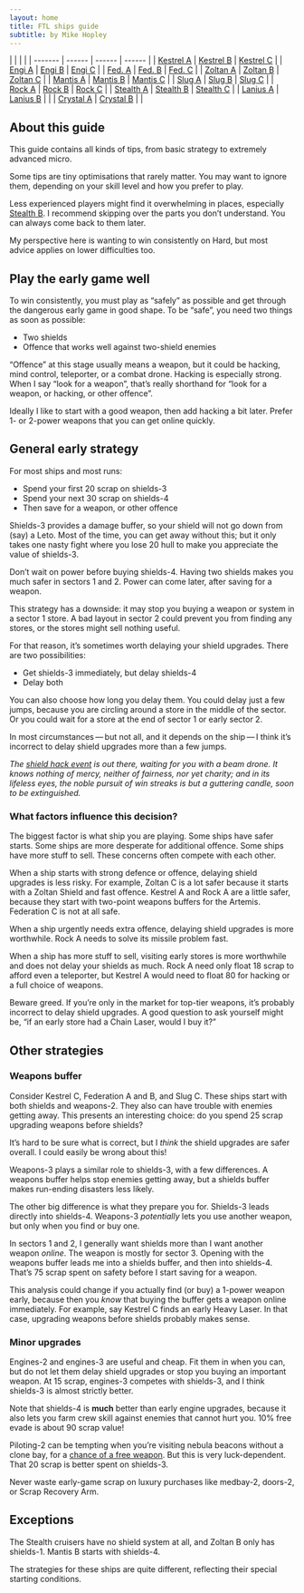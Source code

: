 ```yaml
---
layout: home
title: FTL ships guide
subtitle: by Mike Hopley
---
```


| | | |
| ------- | ------ | ------ | ------ |
| [Kestrel A](/kestrel-a) | [Kestrel B](/kestrel-b) | [Kestrel C](/kestrel-c) |
| [Engi A](/engi-a) | [Engi B](/engi-b) | [Engi C](/engi-c) |
| [Fed. A](/federation-a) | [Fed. B](/federation-b) | [Fed. C](/federation-c)                              |
| [Zoltan A](/zoltan-a) | [Zoltan B](/zoltan-b) | [Zoltan C](/zoltan-c) |
| [Mantis A](/mantis-a) | [Mantis B](/mantis-b) | [Mantis C](/mantis-c) |
| [Slug A](/slug-a) | [Slug B](/slug-b) | [Slug C](/slug-c) |
| [Rock A](/rock-a) | [Rock B](/rock-b) | [Rock C](/rock-c) |
| [Stealth A](/stealth-a) | [Stealth B](/stealth-b) | [Stealth C](/stealth-c) |
| [Lanius A](/lanius-a) | [Lanius B](/lanius-b) |  |
| [Crystal A](/crystal-a) | [Crystal B](/crystal-b) | |

## About this guide

This guide contains all kinds of tips, from basic strategy to extremely advanced micro.

Some tips are tiny optimisations that rarely matter. You may want to ignore them, depending on your skill level and how you prefer to play.

Less experienced players might find it overwhelming in places, especially [Stealth B](/stealth-b). I recommend skipping over the parts you don’t understand. You can always come back to them later.

My perspective here is wanting to win consistently on Hard, but most advice applies on lower difficulties too.


## Play the early game well

To win consistently, you must play as “safely” as possible and get through the dangerous early game in good shape. To be “safe”, you need two things as soon as possible:

* Two shields
* Offence that works well against two-shield enemies

“Offence” at this stage usually means a weapon, but it could be hacking, mind control, teleporter, or a combat drone. Hacking is especially strong. When I say “look for a weapon”, that’s really  shorthand for “look for a weapon, or hacking, or other offence”. 

Ideally I like to start with a good weapon, then add hacking a bit later.  Prefer 1- or 2-power weapons that you can get online quickly.


## General early strategy

For most ships and most runs:

* Spend your first 20 scrap on shields-3
* Spend your next 30 scrap on shields-4
* Then save for a weapon, or other offence

Shields-3 provides a damage buffer, so your shield will not go down from (say) a Leto. Most of the time, you can get away without this; but it only takes one nasty fight where you lose 20 hull to make you appreciate the value of shields-3.

Don’t wait on power before buying shields-4. Having two shields makes you much safer in sectors 1 and 2. Power can come later, after saving for a weapon.

This strategy has a downside: it may stop you buying a weapon or system in a sector 1 store. A bad layout in sector 2 could prevent you from finding any stores, or the stores might sell nothing useful.

For that reason, it’s sometimes worth delaying your shield upgrades. There are two possibilities:

* Get shields-3 immediately, but delay shields-4
* Delay both

You can also choose how long you delay them. You could delay just a few jumps, because you are circling around a store in the middle of the sector. Or you could wait for a store at the end of sector 1 or early sector 2.

In most circumstances&thinsp;&mdash;&thinsp;but not all, and it depends on the ship&thinsp;&mdash;&thinsp;I think it’s incorrect to delay shield upgrades more than a few jumps.

*The [shield hack event](https://ftl.fandom.com/wiki/Rebel_AI_Scout_carrying_Shield_Virus) is out there, waiting for you with a beam drone. It knows nothing of mercy, neither of fairness, nor yet charity; and in its lifeless eyes, the noble pursuit of win streaks is but a guttering candle, soon to be extinguished.*


### What factors influence this decision?

The biggest factor is what ship you are playing. Some ships have safer starts. Some ships are more desperate for additional offence. Some ships have more stuff to sell. These concerns often compete with each other.

When a ship starts with strong defence or offence, delaying shield upgrades is less risky. For example, Zoltan C is a lot safer because it starts with a Zoltan Shield and fast offence. Kestrel A and Rock A are a little safer, because they start with two-point weapons buffers for the Artemis. Federation C is not at all safe.

When a ship urgently needs extra offence, delaying shield upgrades is more worthwhile. Rock A needs to solve its missile problem fast.

When a ship has more stuff to sell, visiting early stores is more worthwhile and does not delay your shields as much. Rock A need only float 18 scrap to afford even a teleporter, but Kestrel A would need to float 80 for hacking or a full choice of weapons.

Beware greed. If you’re only in the market for top-tier weapons, it’s probably incorrect to delay shield upgrades. A good question to ask yourself might be, “if an early store had a Chain Laser, would I buy it?”


## Other strategies

### Weapons buffer

Consider Kestrel C, Federation A and B, and Slug C. These ships start with both shields and weapons-2. They also can have trouble with enemies getting away. This presents an interesting choice: do you spend 25 scrap upgrading weapons before shields?

It’s hard to be sure what is correct, but I *think* the shield upgrades are safer overall. I could easily be wrong about this!

Weapons-3 plays a similar role to shields-3, with a few differences. A weapons buffer helps stop enemies getting away, but a shields buffer makes run-ending disasters less likely.

The other big difference is what they prepare you for. Shields-3 leads directly into shields-4. Weapons-3 *potentially* lets you use another weapon, but only when you find or buy one.

In sectors 1 and 2, I generally want shields more than I want another weapon *online*. The weapon is mostly for sector 3. Opening with the weapons buffer leads me into a shields buffer, and then into shields-4. That’s 75 scrap spent on safety before I start saving for a weapon.

This analysis could change if you actually find (or buy) a 1-power weapon early, because then you *know* that buying the buffer gets a weapon online immediately. For example, say Kestrel C finds an early Heavy Laser. In that case, upgrading weapons before shields probably makes sense.

### Minor upgrades

Engines-2 and engines-3 are useful and cheap. Fit them in when you can, but do not let them delay shield upgrades or stop you buying an important weapon. At 15 scrap, engines-3 competes with shields-3, and I think shields-3 is almost strictly better.

Note that shields-4 is **much** better than early engine upgrades, because it also lets you farm crew skill against enemies that cannot hurt you. 10% free evade is about 90 scrap value!

Piloting-2 can be tempting when you’re visiting nebula beacons without a clone bay, for a [chance of a free weapon](http://ftl.wikia.com/wiki/Plasma_Storm_Incapacitated_Ships). But this is very luck-dependent. That 20 scrap is better spent on shields-3.

Never waste early-game scrap on luxury purchases like medbay-2, doors-2, or Scrap Recovery Arm.


## Exceptions

The Stealth cruisers have no shield system at all, and Zoltan B only has shields-1. Mantis B starts with shields-4.

The strategies for these ships are quite different, reflecting their special starting conditions.